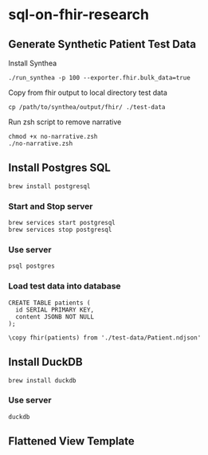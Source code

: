 # sql-on-fhir-research

## Generate Synthetic Patient Test Data

Install Synthea

```
./run_synthea -p 100 --exporter.fhir.bulk_data=true
```

Copy from fhir output to local directory test data

```
cp /path/to/synthea/output/fhir/ ./test-data
```

Run zsh script to remove narrative

```
chmod +x no-narrative.zsh
./no-narrative.zsh
```

## Install Postgres SQL

```
brew install postgresql
```

### Start and Stop server

```
brew services start postgresql
brew services stop postgresql
```

### Use server 

```
psql postgres
```

### Load test data into database

```
CREATE TABLE patients (
  id SERIAL PRIMARY KEY,
  content JSONB NOT NULL
);

\copy fhir(patients) from './test-data/Patient.ndjson'
```

## Install DuckDB

```
brew install duckdb
```

### Use server

```
duckdb
```
## Flattened View Template
